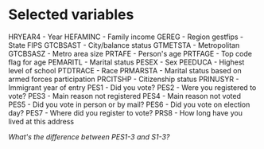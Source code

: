 # Selected variables
HRYEAR4 - Year
HEFAMINC - Family income
GEREG - Region
gestfips - State FIPS
GTCBSAST - City/balance status
GTMETSTA - Metropolitan
GTCBSASZ - Metro area size
PRTAFE - Person's age
PRTFAGE - Top code flag for age
PEMARITL - Marital status
PESEX - Sex
PEEDUCA - Highest level of school
PTDTRACE - Race
PRMARSTA - Marital status based on armed forces participation
PRCITSHP - Citizenship status
PRINUSYR - Immigrant year of entry
PES1 - Did you vote?
PES2 - Were you registered to vote?
PES3 - Main reason not registered
PES4 - Main reason not voted
PES5 - Did you vote in person or by mail?
PES6 - Did you vote on election day?
PES7 - Where did you register to vote?
PRS8 - How long have you lived at this address

*What's the difference between PES1-3 and S1-3?*